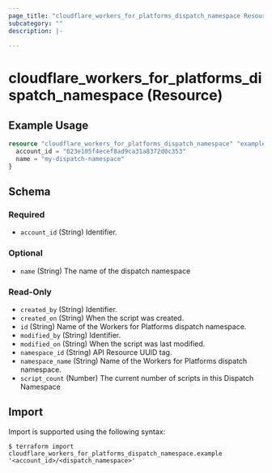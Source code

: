 ```yaml
---
page_title: "cloudflare_workers_for_platforms_dispatch_namespace Resource - Cloudflare"
subcategory: ""
description: |-
  
---
```


# cloudflare_workers_for_platforms_dispatch_namespace (Resource)



## Example Usage

```terraform
resource "cloudflare_workers_for_platforms_dispatch_namespace" "example_workers_for_platforms_dispatch_namespace" {
  account_id = "023e105f4ecef8ad9ca31a8372d0c353"
  name = "my-dispatch-namespace"
}
```

<!-- schema generated by tfplugindocs -->
## Schema

### Required

- `account_id` (String) Identifier.

### Optional

- `name` (String) The name of the dispatch namespace

### Read-Only

- `created_by` (String) Identifier.
- `created_on` (String) When the script was created.
- `id` (String) Name of the Workers for Platforms dispatch namespace.
- `modified_by` (String) Identifier.
- `modified_on` (String) When the script was last modified.
- `namespace_id` (String) API Resource UUID tag.
- `namespace_name` (String) Name of the Workers for Platforms dispatch namespace.
- `script_count` (Number) The current number of scripts in this Dispatch Namespace

## Import

Import is supported using the following syntax:

```shell
$ terraform import cloudflare_workers_for_platforms_dispatch_namespace.example '<account_id>/<dispatch_namespace>'
```
